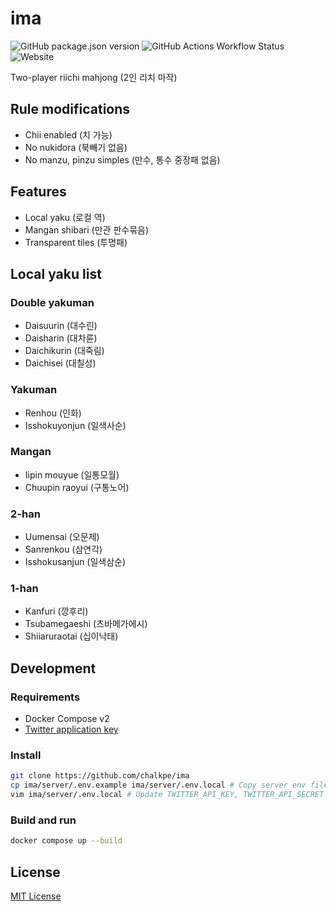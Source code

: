 # ima

![GitHub package.json version](https://img.shields.io/github/package-json/v/chalkpe/ima?style=for-the-badge) ![GitHub Actions Workflow Status](https://img.shields.io/github/actions/workflow/status/chalkpe/ima/docker.yml?style=for-the-badge) ![Website](https://img.shields.io/website?url=https%3A%2F%2Fima.chalk.moe&style=for-the-badge)

Two-player riichi mahjong (2인 리치 마작)

## Rule modifications

- Chii enabled (치 가능)
- No nukidora (북빼기 없음)
- No manzu, pinzu simples (만수, 통수 중장패 없음)

## Features

- Local yaku (로컬 역)
- Mangan shibari (만관 판수묶음)
- Transparent tiles (투명패)

## Local yaku list

### Double yakuman

- Daisuurin (대수린)
- Daisharin (대차륜)
- Daichikurin (대죽림)
- Daichisei (대칠성)

### Yakuman

- Renhou (인화)
- Isshokuyonjun (일색사순)

### Mangan

- Iipin mouyue (일통모월)
- Chuupin raoyui (구통노어)

### 2-han

- Uumensai (오문제)
- Sanrenkou (삼연각)
- Isshokusanjun (일색삼순)

### 1-han

- Kanfuri (깡후리)
- Tsubamegaeshi (츠바메가에시)
- Shiiaruraotai (십이낙태)

## Development

### Requirements

- Docker Compose v2
- [Twitter application key](https://developer.x.com/apps)

### Install

```sh
git clone https://github.com/chalkpe/ima
cp ima/server/.env.example ima/server/.env.local # Copy server env file
vim ima/server/.env.local # Update TWITTER_API_KEY, TWITTER_API_SECRET env
```

### Build and run

```sh
docker compose up --build
```

## License

[MIT License](LICENSE)
